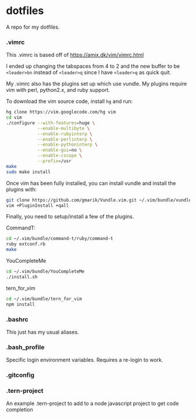 # dotfiles
A repo for my dotfiles.

### .vimrc
This .vimrc is based off of https://amix.dk/vim/vimrc.html

I ended up changing the tabspaces from 4 to 2 and the new buffer to be `<leader>bn` instead of `<leader>q` since I have `<leader>q` as quick quit.

My .vimrc also has the plugins set up which use vundle. My plugins require vim with perl, python2.x, and ruby support.

To download the vim source code, install `hg` and run:

```bash
hg clone https://vim.googlecode.com/hg vim
cd vim
./configure --with-features=huge \
            --enable-multibyte \
            --enable-rubyinterp \
            --enable-perlinterp \
            --enable-pythoninterp \
            --enable-gui=no \
            --enable-cscope \
            --prefix=/usr
make 
sudo make install
```

Once vim has been fully installed, you can install vundle and install the plugins with:

```bash
git clone https://github.com/gmarik/Vundle.vim.git ~/.vim/bundle/vundle && \
vim +PluginInstall +qall
```

Finally, you need to setup/install a few of the plugins.

CommandT:

```bash
cd ~/.vim/bundle/command-t/ruby/command-t
ruby extconf.rb
make
```

YouCompleteMe

```bash
cd ~/.vim/bundle/YouCompleteMe
./install.sh
```

tern_for_vim

```bash
cd ~/.vim/bundle/tern_for_vim
npm install
```

### .bashrc
This just has my usual aliases.

### .bash_profile
Specific login environment variables. Requires a re-login to work.


### .gitconfig


### .tern-project
An example .tern-project to add to a node javascript project to get code completion
